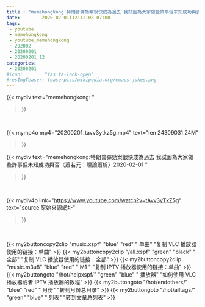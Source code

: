```yaml
---
title : "memehongkong:特朗普彈劾案很快成為過去 我試圖為大家做些許事但未知成功與否〈蕭若元：理論蕭析〉2020-02-01 "
date:        2020-02-01T12:12:08-07:00
tags:
 - youtube
 - memehongkong
 - youtube_memehongkong
 - 202002
 - 20200201
 - 20200201_12
categories:
 - 20200201
#icon:        "fas fa-lock-open"
#resImgTeaser: teaserpics/wikipedia.org/emacs-jokes.png
---
```


{{< mydiv text="memehongkong: "
>}}
<br>


{{< mymp4o mp4="20200201_tavv3ytkz5g.mp4"
text="len 24309031    24M"
>}}


{{< mydiv text="memehongkong:特朗普彈劾案很快成為過去 我試圖為大家做些許事但未知成功與否〈蕭若元：理論蕭析〉2020-02-01 "
>}}
<br>

{{< mydiv4o link="https://www.youtube.com/watch?v=tAvv3yTkZ5g"
text="source 原始來源網址"
>}}


<br>



{{< my2buttoncopy2clip "music.xspf"        "blue"   "red"    " 单曲"  "复制 VLC 播放器使用的链接：单曲" >}} {{< my2buttoncopy2clip "/all.xspf"         "green"  "black"  " 全部"  "复制 VLC 播放器使用的链接：全部" >}} {{< my2buttoncopy2clip "music.m3u8"        "blue"   "red"    " M1 "    "复制 IPTV 播放器使用的链接：单曲" >}} {{< my2buttongoto      "/hot/helpxspf/"    "green"  "blue"   " 播放器" "如何使用 VLC 播放器或者 IPTV 播放器的教程" >}} {{< my2buttongoto      "/hot/endothers/"   "blue"   "red"    " 月份"   "转到月份总目录" >}} {{< my2buttongoto      "/hot/alltags/"     "green"  "blue"   " 列表"   "转到文章总列表" >}} 

